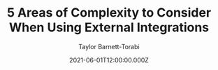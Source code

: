 ---
title: "5 Areas of Complexity to Consider When Using External Integrations"
date: 2021-06-01T12:00:00.000Z
author: Taylor Barnett-Torabi
summary: "Tips for navigating common external integration issues"
tags:
  - post
remoteURL: https://www.transposit.com/devops-blog/devops/five-areas-of-complexity-to-consider-when-using-external-integrations/
remoteBaseURL: transposit.com
---